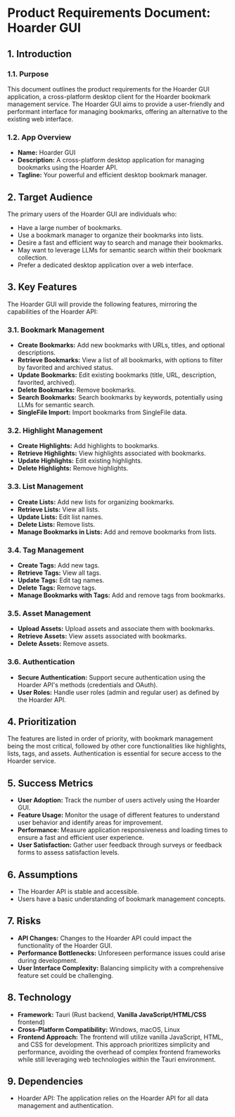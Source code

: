 # Product Requirements Document: Hoarder GUI

## 1. Introduction

### 1.1. Purpose

This document outlines the product requirements for the Hoarder GUI application, a cross-platform desktop client for the Hoarder bookmark management service. The Hoarder GUI aims to provide a user-friendly and performant interface for managing bookmarks, offering an alternative to the existing web interface.

### 1.2. App Overview

-   **Name:** Hoarder GUI
-   **Description:** A cross-platform desktop application for managing bookmarks using the Hoarder API.
-   **Tagline:** Your powerful and efficient desktop bookmark manager.

## 2. Target Audience

The primary users of the Hoarder GUI are individuals who:

-   Have a large number of bookmarks.
-   Use a bookmark manager to organize their bookmarks into lists.
-   Desire a fast and efficient way to search and manage their bookmarks.
-   May want to leverage LLMs for semantic search within their bookmark collection.
-   Prefer a dedicated desktop application over a web interface.

## 3. Key Features

The Hoarder GUI will provide the following features, mirroring the capabilities of the Hoarder API:

### 3.1. Bookmark Management

-   **Create Bookmarks:** Add new bookmarks with URLs, titles, and optional descriptions.
-   **Retrieve Bookmarks:** View a list of all bookmarks, with options to filter by favorited and archived status.
-   **Update Bookmarks:** Edit existing bookmarks (title, URL, description, favorited, archived).
-   **Delete Bookmarks:** Remove bookmarks.
-   **Search Bookmarks:** Search bookmarks by keywords, potentially using LLMs for semantic search.
-   **SingleFile Import:** Import bookmarks from SingleFile data.

### 3.2. Highlight Management

-   **Create Highlights:** Add highlights to bookmarks.
-   **Retrieve Highlights:** View highlights associated with bookmarks.
-   **Update Highlights:** Edit existing highlights.
-   **Delete Highlights:** Remove highlights.

### 3.3. List Management

-   **Create Lists:** Add new lists for organizing bookmarks.
-   **Retrieve Lists:** View all lists.
-   **Update Lists:** Edit list names.
-   **Delete Lists:** Remove lists.
-   **Manage Bookmarks in Lists:** Add and remove bookmarks from lists.

### 3.4. Tag Management

-   **Create Tags:** Add new tags.
-   **Retrieve Tags:** View all tags.
-   **Update Tags:** Edit tag names.
-   **Delete Tags:** Remove tags.
-   **Manage Bookmarks with Tags:** Add and remove tags from bookmarks.

### 3.5. Asset Management

-   **Upload Assets:** Upload assets and associate them with bookmarks.
-   **Retrieve Assets:** View assets associated with bookmarks.
-   **Delete Assets:** Remove assets.

### 3.6. Authentication

-   **Secure Authentication:** Support secure authentication using the Hoarder API's methods (credentials and OAuth).
-   **User Roles:** Handle user roles (admin and regular user) as defined by the Hoarder API.

## 4. Prioritization

The features are listed in order of priority, with bookmark management being the most critical, followed by other core functionalities like highlights, lists, tags, and assets. Authentication is essential for secure access to the Hoarder service.

## 5. Success Metrics

-   **User Adoption:** Track the number of users actively using the Hoarder GUI.
-   **Feature Usage:** Monitor the usage of different features to understand user behavior and identify areas for improvement.
-   **Performance:** Measure application responsiveness and loading times to ensure a fast and efficient user experience.
-   **User Satisfaction:** Gather user feedback through surveys or feedback forms to assess satisfaction levels.

## 6. Assumptions

-   The Hoarder API is stable and accessible.
-   Users have a basic understanding of bookmark management concepts.

## 7. Risks

-   **API Changes:** Changes to the Hoarder API could impact the functionality of the Hoarder GUI.
-   **Performance Bottlenecks:** Unforeseen performance issues could arise during development.
-   **User Interface Complexity:** Balancing simplicity with a comprehensive feature set could be challenging.

## 8. Technology

-   **Framework:** Tauri (Rust backend, **Vanilla JavaScript/HTML/CSS** frontend)
-   **Cross-Platform Compatibility:** Windows, macOS, Linux
-   **Frontend Approach:** The frontend will utilize vanilla JavaScript, HTML, and CSS for development. This approach prioritizes simplicity and performance, avoiding the overhead of complex frontend frameworks while still leveraging web technologies within the Tauri environment.

## 9. Dependencies

-   Hoarder API: The application relies on the Hoarder API for all data management and authentication.